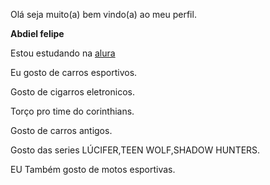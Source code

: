 Olá seja muito(a) bem vindo(a) ao meu perfil.

**Abdiel felipe** 

Estou estudando na [alura](https://www.alura.com.br/planos-cursos-online?utm_term=alura&utm_campaign=%5BSearch%5D+%5BPerformance%5D+Institucional+-+Paran%C3%A1&utm_source=adwords&utm_medium=ppc&hsa_acc=7964138385&hsa_cam=20234124477&hsa_grp=150249101655&hsa_ad=660813755677&hsa_src=g&hsa_tgt=aud-1920626633914:kwd-300088401&hsa_kw=alura&hsa_mt=e&hsa_net=adwords&hsa_ver=3&gad_source=1&gclid=EAIaIQobChMIx76fjbj0hwMVM83CBB3U9QkIEAAYASAAEgIxXvD_BwE)

Eu gosto de carros esportivos.

Gosto de cigarros eletronicos.

Torço pro time do corinthians.

Gosto de carros antigos.

Gosto das series LÚCIFER,TEEN WOLF,SHADOW HUNTERS.

EU Também gosto de motos esportivas.

